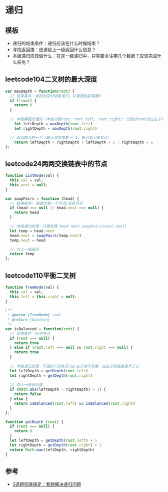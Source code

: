 # 递归

## 模板
- 递归的结束条件：递归应该在什么时候结束？
- 寻找返回值：应该给上一级返回什么信息？
- 本级递归应该做什么：在这一级递归中，只需要关注哪几个数据？应该完成什么任务？

## leetcode104二叉树的最大深度
```js
var maxDepth = function(root) {
  // 结束条件：当树为空时结束递归，并返回当前深度0
  if (!root) {
    return 0
  }
	
  // 本级需要处理的（本级只看root，root.left, root.right）：分别求root的左右子树的深度
	let leftDepth = maxDepth(root.left)
	let rightDepth = maxDepth(root.right)

  // 返回较大的一个（最大深度需要 + 1，表示加上根节点）
	return leftDepth > rightDepth ? leftDepth + 1 : rightDepth + 1
};
```

## leetcode24两两交换链表中的节点
```js
function ListNode(val) {
  this.val = val;
  this.next = null;
}

var swapPairs = function (head) {
  // 结束条件: 链表仅剩一个节点/没有节点
  if (head === null || head.next === null) {
    return head
  }

  // 本级递归处理：只需处理 head next swapPairs(next.next)
  let temp = head.next
  head.next = swapPairs(temp.next)
  temp.next = head

  // 为上一级返回
  return temp
};
```

## leetcode110平衡二叉树
```js
function TreeNode(val) {
  this.val = val;
  this.left = this.right = null;
}

/**
 * @param {TreeNode} root
 * @return {boolean}
 */
var isBalanced = function(root) {
  // 结束条件：叶子节点
  if (root === null) {
    return true
  } else if (root.left === null && root.right === null) {
    return true
  }
 
  // 本级递归处理：不是BST的情况(左/右子树不平衡，左右子树高度差大于1)
  let leftDepth = getDepth(root.left)
  let rightDepth = getDepth(root.right)
  
  // 向上一级返回值
  if (Math.abs(leftDepth - rightDepth) > 1) {
    return false
  } else {
    return isBalanced(root.left) && isBalanced(root.right)
  }
};

function getDepth (root) {
  if (root === null) {
    return 0
  }
  let leftDepth = getDepth(root.left) + 1
  let rightDepth = getDepth(root.right) + 1
  return Math.max(leftDepth, rightDepth)
}
```

## 参考
- [3道题彻底搞定：套路解决递归问题](https://blog.csdn.net/fallWyl/article/details/89214723)